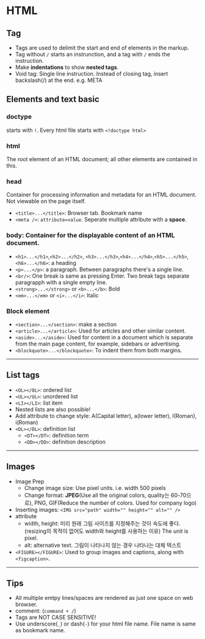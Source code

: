 # HTML

## Tag
- Tags are used to delimit the start and end of elements in the markup.
- Tag without `/` starts an instrunction, and a tag with `/` ends the instruction.
- Make **indentations** to show **nested tags**.
- Void tag: Single line instruction. Instead of closing tag, insert backslash(/) at the end. e.g. META

## Elements and text basic

### doctype
starts with `!`. Every html file starts with `<!doctype html>`

### html
The root element of an HTML document; all other elements are contained in this.

### head
Container for processing information and metadata for an HTML document. Not viewable on the page itself.

- `<title>...</title>`: Browser tab. Bookmark name
- `<meta />`: `attribute=value`. Seperate multiple attribute with a **space**.

### body: Container for the displayable content of an HTML document.

- `<h1>...</h1>`,`<h2>...</h2>`, `<h3>...</h3>`,`<h4>...</h4>`,`<h5>...</h5>`,`<h6>...</h6>`: a heading
- `<p>...</p>`: a paragraph. Between paragraphs there's a single line.
- `<br/>`: One break is same as pressing Enter. Two break tags separate paragrapph with a single empty line.
- `<strong>...</strong>` or `<b>...</b>`: Bold
- `<em>...</em>` or `<i>...</i>`: Italic


### Block element
- `<section>...</section>`: make a section
- `<article>...</article>`: Used for articles and other similar content.
- `<aside>...</aside>`: Used for content in a document which is separate from the main page content, for example, sidebars or advertising.
- `<blockquote>...</blockquote>`: To indent them from both margins.

---

## List tags
- `<OL></OL>`: ordered list
- `<UL></UL>`: unordered list
- `<LI></LI>`: list item
- Nested lists are also possible!
- Add attribute to change style: A(Capital letter), a(lower letter), I(Roman), i(Roman)
- `<DL></DL>`: definition list
  - `<DT></DT>`: definition term
  - `<DD></DD>`: definition description

---

## Images
- Image Prep
  - Change image size: Use pixel units. i.e. width 500 pixels
  - Change format: **JPEG**(Use all the original colors, quality는 60-70으로), PNG, GIF(Reduce the number of colors. Used for company logo)
-  Inserting images: `<IMG src="path" width="" height="" alt="" />`
  - attribute
  	- width, height: 미리 원래 그림 사이즈를 지정해주는 것이 속도에 좋다.(resizing의 목적이 없어도 width와 height를 사용하는 이유) The unit is pixel.
  	- alt: alternative text. 그림이 나타나지 않는 경우 나타나는 대체 텍스트
  - `<FIGURE></FIGURE>`: Used to group images and captions, along with `<figcaption>`.

---

## Tips
- All multiple emtpy lines/spaces are rendered as just one space on web browser.
- comment: <!-- This is a comment --> (`command + /`)
- Tags are NOT CASE SENSITIVE!
- Use underscore(`_`) or dash(`-`) for your html file name. File name is same as bookmark name.
